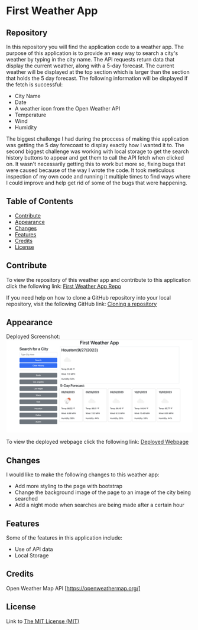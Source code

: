 # First Weather App

## Repository

In this repository you will find the application code to a weather app. The purpose of this application is to provide an easy way to search a city's weather by typing in the city name. The API requests return data that display the current weather, along with a 5-day forecast. The current weather will be displayed at the top section which is larger than the section that holds the 5 day forecast. The following information will be displayed if the fetch is successful:

- City Name
- Date
- A weather icon from the Open Weather API
- Temperature
- Wind
- Humidity

The biggest challenge I had during the proccess of making thie application was getting the 5 day forecoast to display exactly how I wanted it to. The second biggest challenge was working with local storage to get the search history buttons to appear and get them to call the API fetch when clicked on. It wasn't necessarily getting this to work but more so, fixing bugs that were caused because of the way I wrote the code. It took meticulous inspection of my own code and running it multiple times to find ways where I could improve and help get rid of some of the bugs that were happening.

## Table of Contents

- [Contribute](#contribute)
- [Appearance](#appearance)
- [Changes](#changes)
- [Features](#features)
- [Credits](#credits)
- [License](#license)

## Contribute

To view the repository of this weather app and contribute to this application click the following link:  [First Weather App Repo](https://github.com/lmansilla92/first-weather-app)

If you need help on how to clone a GitHub repository into your local repository, visit the following GitHub link: [Cloning a repository](https://docs.github.com/en/repositories/creating-and-managing-repositories/cloning-a-repository) 

## Appearance

Deployed Screenshot:
    ![First Weather App](assets/images/first-weather-app.png)

To view the deployed webpage click the following link: [Deployed Webpage](https://lmansilla92.github.io/coding-quiz-challenge)

## Changes

I would like to make the following changes to this weather app:

- Add more styling to the page with bootstrap
- Change the background image of the page to an image of the city being searched
- Add a night mode when searches are being made after a certain hour


## Features

Some of the features in this application include:

- Use of API data
- Local Storage

## Credits

Open Weather Map API [https://openweathermap.org/]

## License

Link to [The MIT License (MIT)](https://github.com/lmansilla92/coding-quiz-challenge/blob/main/LICENSE)